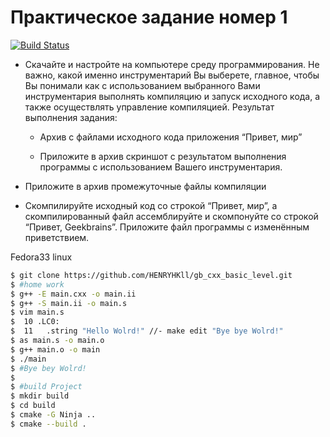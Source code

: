 # Практическое задание номер 1
[![Build Status](https://travis-ci.com/HENRYHKll/gb_cxx_basic_level.svg?branch=main)](https://travis-ci.com/HENRYHKll/gb_cxx_basic_level)

* Скачайте и настройте на компьютере среду программирования. Не важно, какой именно инструментарий Вы выберете, главное, чтобы Вы понимали как с использованием выбранного Вами инструментария выполнять компиляцию и запуск исходного кода, а также осуществлять управление компиляцией. Результат выполнения задания:
  
  - Архив с файлами исходного кода приложения “Привет, мир”

  - Приложите в архив скриншот с результатом выполнения программы с использованием Вашего инструментария.

* Приложите в архив промежуточные файлы компиляции
  
* Скомпилируйте исходный код со строкой “Привет, мир”, а скомпилированный файл ассемблируйте и скомпонуйте со строкой “Привет, Geekbrains”. Приложите файл программы с изменённым приветствием.

Fedora33 linux 
```sh
$ git clone https://github.com/HENRYHKll/gb_cxx_basic_level.git
$ #home work
$ g++ -E main.cxx -o main.ii
$ g++ -S main.ii -o main.s
$ vim main.s
$  10 .LC0:
$  11	.string	"Hello Wolrd!" //- make edit "Bye bye Wolrd!"
$ as main.s -o main.o
$ g++ main.o -o main
$ ./main
$ #Bye bey Wolrd!
$
$ #build Project
$ mkdir build
$ cd build
$ cmake -G Ninja .. 
$ cmake --build .
```
